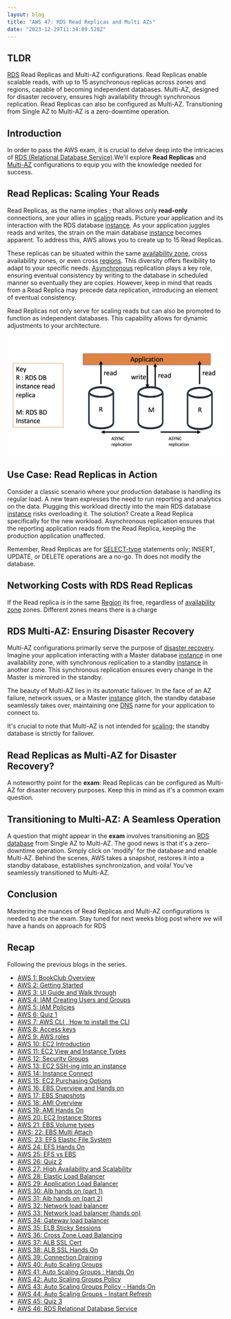 ```yaml
---
layout: blog
title: "AWS 47: RDS Read Replicas and Multi AZs"
date: "2023-12-29T11:34:09.528Z"
---
```


## TLDR

[RDS](https://magicishaqblog.netlify.app/2023-12-22-aws-46-RDS/) Read Replicas and Multi-AZ configurations. Read Replicas enable scalable reads, with up to 15 asynchronous replicas across zones and regions, capable of becoming independent databases. Multi-AZ, designed for disaster recovery, ensures high availability through synchronous replication. Read Replicas can also be configured as Multi-AZ. Transitioning from Single AZ to Multi-AZ is a zero-downtime operation.

## Introduction

In order to pass the AWS exam, it is crucial to delve deep into the intricacies of [RDS (Relational Database Service)](https://magicishaqblog.netlify.app/2023-12-22-aws-46-RDS/).We'll explore **Read Replicas** and [Multi-AZ](https://magicishaqblog.netlify.app/2023-01-23-aws-2-getting-started/#regions) configurations to equip you with the knowledge needed for success.

## Read Replicas: Scaling Your Reads

Read Replicas, as the name implies ; that allows only **read-only** connections, are your allies in [scaling](https://magicishaqblog.netlify.app/section6/2023-07-28-high_availability_and_scalability/) reads. Picture your application and its interaction with the RDS database [instance](https://magicishaqblog.netlify.app/2023-02-24-aws-10-EC2/#instance). As your application juggles reads and writes, the strain on the main database [instance](https://magicishaqblog.netlify.app/2023-02-24-aws-10-EC2/#instance) becomes apparent. To address this, AWS allows you to create up to 15 Read Replicas.

These replicas can be situated within the same [availability zone](https://magicishaqblog.netlify.app/2023-01-23-aws-2-getting-started/#regions), cross availability zones, or even cross [regions](https://magicishaqblog.netlify.app/2023-01-23-aws-2-getting-started/#regions). This diversity offers flexibility to adapt to your specific needs. [Asynchronous](https://cloudbasic.net/white-papers/synchronous-vs-asynchronous-replication/) replication plays a key role, ensuring eventual consistency by writing to the database in scheduled manner so eventually they are copies. However, keep in mind that reads from a Read Replica may precede data replication, introducing an element of eventual consistency.

Read Replicas not only serve for scaling reads but can also be promoted to function as independent databases. This capability allows for dynamic adjustments to your architecture.

![Diagram of read replicas](/blog/src/images/47/47-1.png)

## Use Case: Read Replicas in Action

Consider a classic scenario where your production database is handling its regular load. A new team expresses the need to run reporting and analytics on the data. Plugging this workload directly into the main RDS database [instance](https://magicishaqblog.netlify.app/2023-02-24-aws-10-EC2/#instance) risks overloading it. The solution? Create a Read Replica specifically for the new workload. Asynchronous replication ensures that the reporting application reads from the Read Replica, keeping the production application unaffected.

Remember, Read Replicas are for [SELECT-type](https://learn.microsoft.com/en-us/sql/t-sql/queries/select-transact-sql?view=sql-server-ver16) statements only; INSERT, UPDATE, or DELETE operations are a no-go. Th does not modify the database.

## Networking Costs with RDS Read Replicas

If the Read replica is in the same [Region](https://magicishaqblog.netlify.app/2023-01-23-aws-2-getting-started/#regions) its free, regardless of [availability zone](https://magicishaqblog.netlify.app/2023-01-23-aws-2-getting-started/#regions) zones. Different zones means there is a charge

## RDS Multi-AZ: Ensuring Disaster Recovery

Multi-AZ configurations primarily serve the purpose of [disaster recovery](https://cloudian.com/guides/disaster-recovery/disaster-recovery-5-key-features-and-building-your-dr-plan/). Imagine your application interacting with a Master database [instance](https://magicishaqblog.netlify.app/2023-02-24-aws-10-EC2/#instance) in one availability zone, with synchronous replication to a standby [instance](https://magicishaqblog.netlify.app/2023-02-24-aws-10-EC2/#instance) in another zone. This synchronous replication ensures every change in the Master is mirrored in the standby.

The beauty of Multi-AZ lies in its automatic failover. In the face of an AZ failure, network issues, or a Master [instance](https://magicishaqblog.netlify.app/2023-02-24-aws-10-EC2/#instance) glitch, the standby database seamlessly takes over, maintaining one [DNS](https://simple.wikipedia.org/wiki/Domain_Name_System) name for your application to connect to.

It's crucial to note that Multi-AZ is not intended for [scaling](https://magicishaqblog.netlify.app/section6/2023-07-28-high_availability_and_scalability/); the standby database is strictly for failover.

## Read Replicas as Multi-AZ for Disaster Recovery?

A noteworthy point for the **exam**: Read Replicas can be configured as Multi-AZ for disaster recovery purposes. Keep this in mind as it's a common exam question.

## Transitioning to Multi-AZ: A Seamless Operation

A question that might appear in the **exam** involves transitioning an [RDS database](https://magicishaqblog.netlify.app/2023-12-22-aws-46-RDS/) from Single AZ to Multi-AZ. The good news is that it's a zero-downtime operation. Simply click on 'modify' for the database and enable Multi-AZ. Behind the scenes, AWS takes a snapshot, restores it into a standby database, establishes synchronization, and voila! You've seamlessly transitioned to Multi-AZ.

## Conclusion

Mastering the nuances of Read Replicas and Multi-AZ configurations is needed to ace the exam. Stay tuned for next weeks blog post where we will have a hands on approach for RDS

## Recap

Following the previous blogs in the series.

- [AWS 1: BookClub Overview](https://magicishaqblog.netlify.app/aws/)
- [AWS 2: Getting Started](https://magicishaqblog.netlify.app/2023-01-23-aws-2-getting-started/)
- [AWS 3: UI Guide and Walk through](https://magicishaqblog.netlify.app/2023-01-27-aws-3-UI-guide-and-walkthrough)
- [AWS 4: IAM Creating Users and Groups](https://magicishaqblog.netlify.app/2023-01-28-aws-4-IAM)
- [AWS 5: IAM Policies](https://magicishaqblog.netlify.app/2023-02-03-aws-5-IAM-polices)
- [AWS 6: Quiz 1 ](https://magicishaqblog.netlify.app/aws-quiz-one)
- [AWS 7: AWS CLI , How to install the CLI](https://magicishaqblog.netlify.app/2023-10-03-aws-7-cli)
- [AWS 8: Access keys](https://magicishaqblog.netlify.app/2023-10-03-aws-8-access-keys)
- [AWS 9: AWS roles](https://magicishaqblog.netlify.app/2023-02-17-aws-9-roles)
- [AWS 10: EC2 Introduction](https://magicishaqblog.netlify.app/2023-02-24-aws-10-EC2/)
- [AWS 11: EC2 View and Instance Types](https://magicishaqblog.netlify.app/2023-03-03-aws-11-EC2-View-and-instance-types)
- [AWS 12: Security Groups](https://magicishaqblog.netlify.app/2023-03-10-aws-12-security-groups)
- [AWS 13: EC2 SSH-ing into an instance](https://magicishaqblog.netlify.app/2023-03-17-aws-13-ssh)
- [AWS 14: Instance Connect](https://magicishaqblog.netlify.app/2023-03-24-aws-14-instance-connect)
- [AWS 15: EC2 Purchasing Options](https://magicishaqblog.netlify.app/2023-03-31-aws-15-EC2-purchasing-options)
- [AWS 16: EBS Overview and Hands on](https://magicishaqblog.netlify.app/2023-04-14-aws-16-EBS-Overview-and-Hands-On)
- [AWS 17: EBS Snapshots](https://magicishaqblog.netlify.app/2023-04-21-aws-17-ebs-snapshots)
- [AWS 18: AMI Overview](https://magicishaqblog.netlify.app/2023-04-28-aws-18-ami)
- [AWS 19: AMI Hands On](https://magicishaqblog.netlify.app/2023-06-02-aws-19-AMI-Hands-On)
- [AWS 20: EC2 Instance Stores](https://magicishaqblog.netlify.app/2023-06-09-aws-20-EC2-Instance-Store)
- [AWS 21: EBS Volume types](https://magicishaqblog.netlify.app/2023-06-16-aws-21-EBS-volume-types)
- [AWS: 22: EBS Multi Attach](https://magicishaqblog.netlify.app/2023-06-23-aws-22-EBS-Multi-Attach)
- [AWS: 23: EFS Elastic File System](https://magicishaqblog.netlify.app/2023-06-30-aws-23-EFS-Elastic-File-System)
- [AWS 24: EFS Hands On](https://magicishasblog.netlify.app/2023-07-07-aws-24-EFS-Hands-On)
- [AWS 25: EFS vs EBS](https://magicishasblog.netlify.app/2023-07-14-aws-25-EFS-vs-EBS)
- [AWS 26: Quiz 2](https://magicishaqblog.netlify.app/quiz-2/2023-07-21-aws-26-quiz-2/)
- [AWS 27: High Availability and Scalability ](https://magicishaqblog.netlify.app/section6/2023-07-28-high_availability_and_scalability/)
- [AWS 28: Elastic Load Balancer](https://magicishaqblog.netlify.app/ElasticLoadBalancing/2023-08-11-aws-28-elastic-load-balancing/)
- [AWS 29: Application Load Balancer](https://magicishaqblog.netlify.app/ApplicationLoadBalancer/2023-08-18-aws-29-applicaton-load-balancer/)
- [AWS 30: Alb hands on (part 1)](https://magicishaqblog.netlify.app/ApplicationLoadBalancer/2023-08-25-aws-30-alb-hands-on/)
- [AWS 31: Alb hands on (part 2)](https://magicishaqblog.netlify.app/ApplicationLoadBalancer/2023-09-01-aws-31-more-on-alb/)
- [AWS 32: Network load balancer](https://magicishaqblog.netlify.app/NLB/2023-09-09-aws-32-network-load-balancer/)
- [AWS 33: Network load balancer (hands on)](https://magicishaqblog.netlify.app/NLB/2023-09-15-aws-33-network-load-balancer-hands-on/)
- [AWS 34: Gateway load balancer](https://magicishaqblog.netlify.app/GatewayLoadBalancer/2023-09-22-aws-34-gateway-load-balancer/)
- [AWS 35: ELB Sticky Sessions](https://magicishaqblog.netlify.app/ElasticLoadBalancing/2022-09-29-aws-35-ELB-Sticky-sessions/)
- [AWS 36: Cross Zone Load Balancing](https://magicishaqblog.netlify.app/CrossZoneLoadBalancing/2023-10-06-aws-36-cross-zone-load-balancing/)
- [AWS 37: ALB SSL Cert](https://magicishaqblog.netlify.app/ElasticLoadBalancing/2023-10-13-aws-37-ALB-SSL-Cert/)
- [AWS 38: ALB SSL Hands On](https://magicishaqblog.netlify.app/ElasticLoadBalancing/2023-10-20-aws-38-ALB-SSL-Hands-On/)
- [AWS 39: Connection Draining](https://magicishaqblog.netlify.app/2023-27-10-aws-39-connection-draining/)
- [AWS 40: Auto Scaling Groups](https://magicishaqblog.netlify.app/2023-11-10-aws-40-Auto-Scaling-Groups/)
- [AWS 41: Auto Scaling Groups : Hands On](https://magicishaqblog.netlify.app/2023-11-17-aws-41-auto-scaling-groups-hands-on/)
- [AWS 42: Auto Scaling Groups Policy](https://magicishaqblog.netlify.app/2023-11-24-aws-42-Auto-Scaling-Groups-Policy/)
- [AWS 43: Auto Scaling Groups Policy - Hands On](https://magicishaqblog.netlify.app/2023-12-01-aws-43-auto-scaling-groups-hands-on/)
- [AWS 44: Auto Scaling Groups - Instant Refresh](https://magicishaqblog.netlify.app/2023-12-08-aws-44-auto-scaling-groups-instant-refresh/)
- [AWS 45: Quiz 3](https://magicishaqblog.netlify.app/quiz-3/2023-12-15-aws-45-quiz-3/)
- [AWS 46: RDS Relational Database Service](https://magicishaqblog.netlify.app/2023-12-22-aws-46-RDS/)
